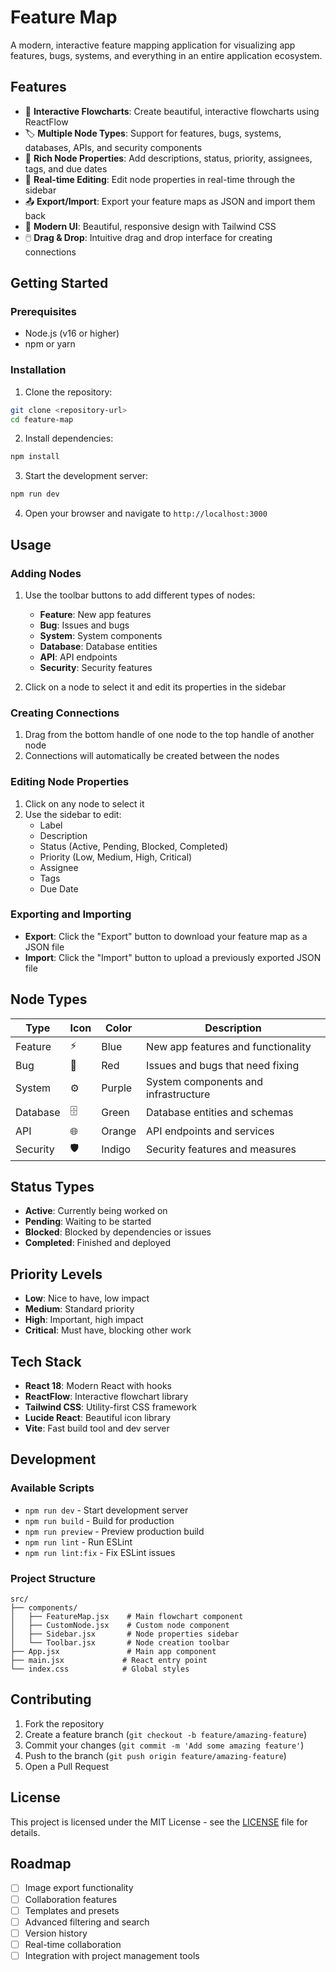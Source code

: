 # Feature Map

A modern, interactive feature mapping application for visualizing app features, bugs, systems, and everything in an entire application ecosystem.

## Features

- 🎯 **Interactive Flowcharts**: Create beautiful, interactive flowcharts using ReactFlow
- 🏷️ **Multiple Node Types**: Support for features, bugs, systems, databases, APIs, and security components
- 📝 **Rich Node Properties**: Add descriptions, status, priority, assignees, tags, and due dates
- 🔄 **Real-time Editing**: Edit node properties in real-time through the sidebar
- 📤 **Export/Import**: Export your feature maps as JSON and import them back
- 🎨 **Modern UI**: Beautiful, responsive design with Tailwind CSS
- 🖱️ **Drag & Drop**: Intuitive drag and drop interface for creating connections

## Getting Started

### Prerequisites

- Node.js (v16 or higher)
- npm or yarn

### Installation

1. Clone the repository:
```bash
git clone <repository-url>
cd feature-map
```

2. Install dependencies:
```bash
npm install
```

3. Start the development server:
```bash
npm run dev
```

4. Open your browser and navigate to `http://localhost:3000`

## Usage

### Adding Nodes

1. Use the toolbar buttons to add different types of nodes:
   - **Feature**: New app features
   - **Bug**: Issues and bugs
   - **System**: System components
   - **Database**: Database entities
   - **API**: API endpoints
   - **Security**: Security features

2. Click on a node to select it and edit its properties in the sidebar

### Creating Connections

1. Drag from the bottom handle of one node to the top handle of another node
2. Connections will automatically be created between the nodes

### Editing Node Properties

1. Click on any node to select it
2. Use the sidebar to edit:
   - Label
   - Description
   - Status (Active, Pending, Blocked, Completed)
   - Priority (Low, Medium, High, Critical)
   - Assignee
   - Tags
   - Due Date

### Exporting and Importing

- **Export**: Click the "Export" button to download your feature map as a JSON file
- **Import**: Click the "Import" button to upload a previously exported JSON file

## Node Types

| Type | Icon | Color | Description |
|------|------|-------|-------------|
| Feature | ⚡ | Blue | New app features and functionality |
| Bug | 🐛 | Red | Issues and bugs that need fixing |
| System | ⚙️ | Purple | System components and infrastructure |
| Database | 🗄️ | Green | Database entities and schemas |
| API | 🌐 | Orange | API endpoints and services |
| Security | 🛡️ | Indigo | Security features and measures |

## Status Types

- **Active**: Currently being worked on
- **Pending**: Waiting to be started
- **Blocked**: Blocked by dependencies or issues
- **Completed**: Finished and deployed

## Priority Levels

- **Low**: Nice to have, low impact
- **Medium**: Standard priority
- **High**: Important, high impact
- **Critical**: Must have, blocking other work

## Tech Stack

- **React 18**: Modern React with hooks
- **ReactFlow**: Interactive flowchart library
- **Tailwind CSS**: Utility-first CSS framework
- **Lucide React**: Beautiful icon library
- **Vite**: Fast build tool and dev server

## Development

### Available Scripts

- `npm run dev` - Start development server
- `npm run build` - Build for production
- `npm run preview` - Preview production build
- `npm run lint` - Run ESLint
- `npm run lint:fix` - Fix ESLint issues

### Project Structure

```
src/
├── components/
│   ├── FeatureMap.jsx    # Main flowchart component
│   ├── CustomNode.jsx    # Custom node component
│   ├── Sidebar.jsx       # Node properties sidebar
│   └── Toolbar.jsx       # Node creation toolbar
├── App.jsx               # Main app component
├── main.jsx             # React entry point
└── index.css            # Global styles
```

## Contributing

1. Fork the repository
2. Create a feature branch (`git checkout -b feature/amazing-feature`)
3. Commit your changes (`git commit -m 'Add some amazing feature'`)
4. Push to the branch (`git push origin feature/amazing-feature`)
5. Open a Pull Request

## License

This project is licensed under the MIT License - see the [LICENSE](LICENSE) file for details.

## Roadmap

- [ ] Image export functionality
- [ ] Collaboration features
- [ ] Templates and presets
- [ ] Advanced filtering and search
- [ ] Version history
- [ ] Real-time collaboration
- [ ] Integration with project management tools 